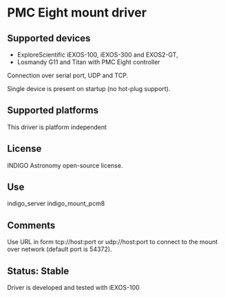 # PMC Eight mount driver

## Supported devices

* ExploreScientific iEXOS-100, iEXOS-300 and EXOS2-GT, 
* Losmandy G11 and Titan with PMC Eight controller

Connection over serial port, UDP and TCP.

Single device is present on startup (no hot-plug support).

## Supported platforms

This driver is platform independent

## License

INDIGO Astronomy open-source license.

## Use

indigo_server indigo_mount_pcm8

## Comments

Use URL in form tcp://host:port or udp://host:port to connect to the mount over network (default port is 54372).

## Status: Stable

Driver is developed and tested with iEXOS-100
